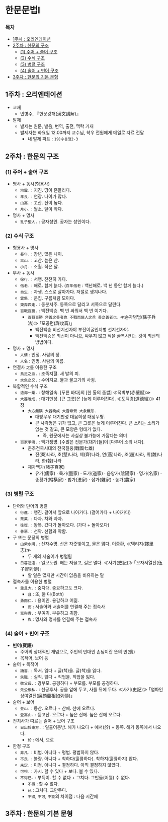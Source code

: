 # 한문문법I
### 목차
- [1주차 : 오리엔테이션](#1주차-오리엔테이션)
- [2주차 : 한문의 구조](#2주차-한문의-구조)
  - [(1) 주어 + 술어 구조](#1-주어-+-술어-구조)
  - [(2) 수식 구조](#2-수식-구조)
  - [(3) 병렬 구조](#3-병렬-구조)
  - [(4) 술어 + 빈어 구조](#4-술어-+-빈어-구조)
- [3주차 : 한문의 기본 문형](#3주차-한문의-기본-문형)

## 1주차 : 오리엔테이션
- 교재
  - 민병수, 『한문강해(漢文講解)』
- 발제
  - 발제는 원문, 발음, 번역, 출전, 맥락 기재
  - 발제자는 화요일 12:00까지 교수님, 학우 전원에게 메일로 자료 전달
    - 내 발제 파트 : `19)수동형2-3`

## 2주차 : 한문의 구조
### (1) 주어 + 술어 구조
- 명사 + 동사(형용사)
  - `地震.` : 지진. 땅이 흔들리다.
  - `年長.` : 연장. 나이가 많다.
  - `山高.` : 고산. 산이 높다.
  - `月小.` : 월소. 달이 작다.
- 명사 + 명사
  - `孔子聖人.` : 공자성인. 공자는 성인이다.
### (2) 수식 구조
- 형용사 + 명사
  - `長年.` : 장년. 많은 나이.
  - `高山.` : 고산. 높은 산.
  - `小月.` : 소월. 작은 달.
- 부사 + 동사
  - `徐行.` : 서행. 천천히 가다.
  - `偕老.` : 해로. 함께 늙다. (`百年偕老` : 백년해로. 백 년 동안 함께 늙다.)
  - `自生.` : 자생. 스스로 살아가다. 저절로 생겨나다.
  - `雲集.` : 운집. 구름처럼 모이다.
  - `東奔西走.` : 동분서주. 동쪽으로 달리고 서쪽으로 달린다.
  - `百戰百勝.` : 백전백승. 백 번 싸워서 백 번 이기다.
    - `百戰百勝 非善之善者也 不戰而屈人之兵 善之善者也.` ≪손자병법(孫子兵法)≫ ｢모공편(謀攻篇)｣
      - 백전백승 비선지선자야 부전이굴인지병 선지선자야.
      - 백전백승은 최선이 아니요, 싸우지 않고 적을 굴복시키는 것이 최선의 방법이다.
- 명사 + 명사
  - `人情` : 인정. 사람의 정.
  - `人名` : 인명. 사람의 이름.
- 연결사 `之`를 이용한 구조
  - `鳥足之血.` : 조족지혈. 새 발의 피.
  - `水魚之交.` : 수어지교. 물과 물고기의 사귐.
- 복합적인 수식 구조
  - `滄海一粟.` : 창해일속. [푸른 바다]의 [한 톨의 좁쌀] ≪적벽부(赤壁賦)≫
  - `大器晩成.` : 대기만성. [큰 그릇]은 [늦게 이루어진다]. ≪도덕경(道德經)≫ 41장
    - `大方無隅 大器晩成 大音希聲 大象無形.`
      - 대방무우 대기만성 대음희성 대상무형.
      - 큰 사각형은 귀가 없고, 큰 그릇은 늦게 이루어진다. 큰 소리는 소리가 없는 것 같고, 큰 모양은 형태가 없다.
        - 즉, 원문에서는 사실상 불가능에 가깝다는 의미
  - `百家爭鳴.` : 백가쟁명. [수많은 전문가(대가)들]이 [다투어 소리 내다].
    - 춘추전국시대의 전국칠웅(戰國七雄)
      - 진(秦)나라, 초(楚)나라, 제(齊)나라, 연(燕)나라, 조(趙)나라, 위(魏)나라, 한(韓)나라
    - 제자백가(諸子百家)
      - 유가(儒家) · 묵가(墨家) · 도가(道家) · 음양가(陰陽家) · 명가(名家) · 종횡가(縱橫家) · 법가(法家) · 잡가(雜家) · 농가(農家)
### (3) 병렬 구조
- 단어와 단어의 병렬
  - `行進.` : 행진. 걸어서 앞으로 나아가다. (걸어가다 + 나아가다)
  - `茶菓.` : 다과. 차와 과자.
  - `往復.` : 왕복. 갔다가 돌아오다. (가다 + 돌아오다)
  - `善惡.` : 선악. 선함과 악함.
- 구 또는 문장의 병렬
  - `山紫水明.` : 산자수명. 산은 자줏빛이고, 물은 맑다. 이중환, ≪택리지(擇里志)≫
    - 두 개의 서술어가 병렬됨 
  - `日暮途遠.` : 일모도원. 해는 저물고, 길은 멀다. ≪사기(史記)≫ ｢오자서열전(伍子胥列傳)｣
    - 할 일은 많지만 시간이 없음을 비유하는 말
- 접속사를 이용한 병렬
  - `重且大.` : 중차대. 중요하고도 크다.
    - `且` : 또, 둘 다(Both)
  - `勇而仁.` : 용이인. 용감하고 어짊.
    - `而` : 서술어와 서술어를 연결해 주는 접속사
  - `富與貴.` : 부여귀. 부유하고 귀함.
    - `與` : 명사와 명사를 연결해 주는 접속사
### (4) 술어 + 빈어 구조
- **빈어(賓語)**
  - 주어의 상대적인 개념으로, 주인의 반대인 손님이란 뜻의 빈(賓)
  - 목적어, 보어 등
- 술어 + 목적어
  - `讀書.` : 독서. 읽다 + 글(책)을. 글(책)을 읽다.
  - `失職.` : 실직. 잃다 + 직업을. 직업을 잃다.
  - `敬父母.` : 경부모. 공경하다 + 부모를. 부모를 공경하다.
  - `先公後私.` : 선공후사. 공을 앞에 두고, 사를 뒤에 두다. ≪사기(史記)≫ ｢염파인상여열전(廉頗藺相如列傳)｣
- 술어 + 보어
  - `登山.` : 등산. 오르다 + 산에. 산에 오르다.
  - `登高山.` : 등고산. 오르다 + 높은 산에. 높은 산에 오르다.
- 전치사가 따르는 술어 + 보어 구조
  - `日出於東方.` : 일출어동방. 해가 나오다 + 에서(於) + 동쪽. 해가 동쪽에서 나오다.
    - `於` : 에서, 으로 
- 한정 구조
  - `非凡.` : 비범. 아니다 + 평범. 평범하지 않다.
  - `不良.` : 불량. 아니다 + 착하다(훌륭하다). 착하지(훌륭하지) 않다.
  - `未定.` : 미정. 아니다 + 결정하다. 아직 결정하지 않았다.
  - `可視.` : 가시. 할 수 있다 + 보다. 볼 수 있다.
  - `不得已.` : 부득이. 할 수 없다 + 그치다. 그만둘(어쩔) 수 없다.
    - `不得` : 할 수 없다.
    - `已` : 그치다. 그만두다.
    - `不得`, `不可`, `不能`의 차이점 : 다음 시간에

## 3주차 : 한문의 기본 문형
